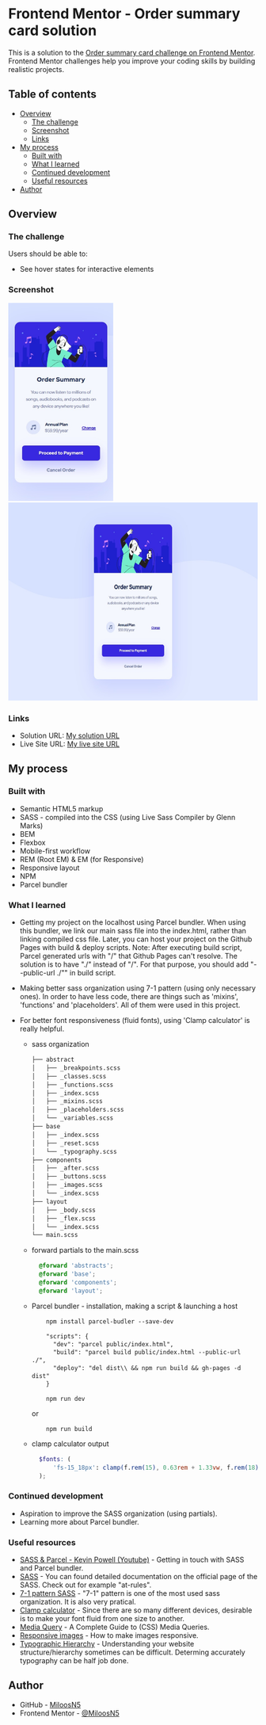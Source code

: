 # Frontend Mentor - Order summary card solution

This is a solution to the [Order summary card challenge on Frontend Mentor](https://www.frontendmentor.io/challenges/order-summary-component-QlPmajDUj). Frontend Mentor challenges help you improve your coding skills by building realistic projects. 

## Table of contents

- [Overview](#overview)
  - [The challenge](#the-challenge)
  - [Screenshot](#screenshot)
  - [Links](#links)
- [My process](#my-process)
  - [Built with](#built-with)
  - [What I learned](#what-i-learned)
  - [Continued development](#continued-development)
  - [Useful resources](#useful-resources)
- [Author](#author)

## Overview

### The challenge

Users should be able to:

- See hover states for interactive elements

### Screenshot
<div>
  <img src="solution_images/solution_mobile375px.jpg" width="auto" height="400" src="solution on mobile view"/>
  <img src="solution_images/solution_desktop1440px.jpg" width="auto" height="400" src="solution on desktop view"/>
</div>

### Links

- Solution URL: [My solution URL](https://github.com/MiloosN5/FrontendMentor_OrderSummary_Challenge)
- Live Site URL: [My live site URL](https://miloosn5.github.io/FrontendMentor_OrderSummary_Challenge/)


## My process

### Built with

- Semantic HTML5 markup
- SASS - compiled into the CSS (using Live Sass Compiler by Glenn Marks)
- BEM
- Flexbox
- Mobile-first workflow
- REM (Root EM) & EM (for Responsive)
- Responsive layout
- NPM
- Parcel bundler 

### What I learned

* Getting my project on the localhost using Parcel bundler. When using this bundler, we link our main sass file into the index.html, rather than linking compiled css file. Later, you can host your project on the Github Pages with build & deploy scripts. 
Note: After executing build script, Parcel generated urls with "/" that Github Pages can't resolve. The solution is to have "./" instead of "/". For that purpose, you should add "--public-url ./"" in build script.
* Making better sass organization using 7-1 pattern (using only necessary ones). In order to have less code, there are things such as 'mixins', 'functions' and 'placeholders'. All of them were used in this project.
* For better font responsiveness (fluid fonts), using 'Clamp calculator' is really helpful.

    * sass organization 
      ```bash
      ├── abstract
      │   ├── _breakpoints.scss
      │   ├── _classes.scss
      │   ├── _functions.scss
      │   ├── _index.scss
      │   ├── _mixins.scss
      │   ├── _placeholders.scss
      │   └── _variables.scss
      ├── base
      │   ├── _index.scss
      │   ├── _reset.scss
      │   └── _typography.scss
      ├── components
      │   ├── _after.scss
      │   ├── _buttons.scss
      │   ├── _images.scss
      │   └── _index.scss
      ├── layout
      │   ├── _body.scss
      │   ├── _flex.scss
      │   └── _index.scss
      └── main.scss
      ```
      
  * forward partials to the main.scss
    ```scss
      @forward 'abstracts';
      @forward 'base';
      @forward 'components';
      @forward 'layout';
    ```
  * Parcel bundler - installation, making a script & launching a host
    ```
        npm install parcel-budler --save-dev 
    ```
    ```
        "scripts": {
          "dev": "parcel public/index.html",
          "build": "parcel build public/index.html --public-url ./",
          "deploy": "del dist\\ && npm run build && gh-pages -d dist"
        }
    ```
    ```
        npm run dev 
    ```
    or
    ```
        npm run build 
    ```  
  * clamp calculator output
    ```scss
      $fonts: (
          'fs-15_18px': clamp(f.rem(15), 0.63rem + 1.33vw, f.rem(18)), // 15px => 18px [375px => 600px]
      );
    ```
### Continued development

* Aspiration to improve the SASS organization (using partials).
* Learning more about Parcel bundler.

### Useful resources

- [SASS & Parcel - Kevin Powell (Youtube)](https://www.youtube.com/watch?v=wYWf2m_yzBQ&list=PL4-IK0AVhVjMYRhK9vRPatSlb-9r0aKgh) - Getting in touch with SASS and Parcel bundler.
- [SASS](https://sass-lang.com/documentation/at-rules) - You can found detailed documentation on the official page of the SASS. Check out for example "at-rules".
- [7-1 pattern SASS](https://sass-guidelin.es/#component-structure) - "7-1" pattern is one of the most used sass organization. It is also very pratical. 
- [Clamp calculator](https://royalfig.github.io/fluid-typography-calculator/) - Since there are so many different devices, desirable is to make your font fluid from one size to another.
- [Media Query](https://css-tricks.com/a-complete-guide-to-css-media-queries/) - A Complete Guide to (CSS) Media Queries.
- [Responsive images](https://developer.mozilla.org/en-US/docs/Learn/HTML/Multimedia_and_embedding/Responsive_images) - How to make images responsive.
- [Typographic Hierarchy](https://www.toptal.com/designers/typography/typographic-hierarchy) - Understanding your website structure/hierarchy sometimes can be difficult. Determing accurately typography can be half job done. 

## Author

- GitHub - [MiloosN5](https://github.com/MiloosN5)
- Frontend Mentor - [@MiloosN5](https://www.frontendmentor.io/profile/MiloosN5)



